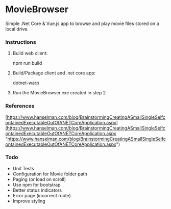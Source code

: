 # MovieBrowser

Simple .Net Core & Vue.js app to browse and play movie files stored on a local drive.

### Instructions ###
1. Build web client:

    npm run build

2. Build/Package client and .net core app:

    dotnet-warp

3. Run the MovieBrowser.exe created in step 2

### References ###
[https://www.hanselman.com/blog/BrainstormingCreatingASmallSingleSelfcontainedExecutableOutOfANETCoreApplication.aspx](https://www.hanselman.com/blog/BrainstormingCreatingASmallSingleSelfcontainedExecutableOutOfANETCoreApplication.aspx "https://www.hanselman.com/blog/BrainstormingCreatingASmallSingleSelfcontainedExecutableOutOfANETCoreApplication.aspx")

### Todo ###
- Unit Tests
- Configuration for Movie folder path
- Paging (or load on scroll)
- Use npm for bootstrap
- Better status indicators
- Error page (incorrect route)
- Improve styling
